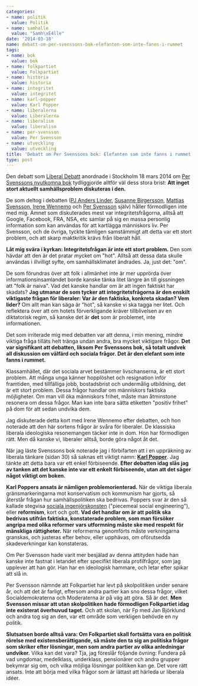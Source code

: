 ```yaml
---
categories:
- name: politik
  value: Politik
- name: samhalle
  value: "Samh\xE4lle"
date: '2014-03-18'
name: debatt-om-per-svenssons-bok-elefanten-som-inte-fanns-i-rummet
tags:
- name: bok
  value: bok
- name: folkpartiet
  value: Folkpartiet
- name: historia
  value: historia
- name: integritet
  value: integritet
- name: karl-popper
  value: Karl Popper
- name: liberalerna
  value: Liberalerna
- name: liberalism
  value: liberalism
- name: per-svensson
  value: Per Svensson
- name: utveckling
  value: utveckling
title: 'Debatt om Per Svenssons bok: Elefanten som inte fanns i rummet'
type: post
---
```

Den debatt som [Liberal Debatt](http://www.liberaldebatt.se/) anordnade i Stockholm 18 mars 2014 om [Per Svenssons nyutkomna bok](/2014/03/16/per-svensson-darfor-hatar-alla-liberaler-och-darfor-har-alla-fel/) tydliggjorde alltför väl dess stora brist: **Att inget stort aktuellt samhällsproblem diskuteras i den.**

De som deltog i debatten ([PJ Anders Linder](http://sv.wikipedia.org/wiki/P.J._Anders_Linder), [Susanne Birgersson](https://twitter.com/susbirgersson), [Mattias Svensson](https://twitter.com/mattias_neo), [Irene Wennemo](https://twitter.com/Wennemo) och [Per Svensson](http://www.sydsvenskan.se/taggar/per-svensson/) själv) håller förmodligen inte med mig. Ämnet som diskuterades mest var integritetsfrågorna, alltså att Google, Facebook, FRA, NSA, etc samlar på sig en massa personlig information som kan användas för att kartlägga människors liv. Per Svensson, och de övriga, tyckte tämligen samstämmigt att detta var ett stort problem, och att skarp maktkritik krävs från liberalt håll.

**Låt mig svära i kyrkan: Integritetsfrågan är inte ett stort problem.** Den som hävdar att den är det pratar mycket om "hot". Alltså att dessa data skulle användas i illvilligt syfte, om samhällsklimatet ändrades. Ja, just det: "om".



De som förundras över att folk i allmänhet inte är mer upprörda över informationsinsamlandet borde kanske tänka litet längre än till gissningen att "folk är naiva". Vad det kanske handlar om är att ingen faktiskt har skadats? **Jag utmanar de som tycker att integritetsfrågorna är den enskilt viktigaste frågan för liberaler: Var är den faktiska, konkreta skadan? Vem lider?** Om allt man kan säga är "hot", så kanske vi ska tagga ner litet. Och reflektera över att om hotets förverkligande kräver tillblivelsen av en diktatorisk regim, så kanske det är **det** som är problemet, inte informationen.

Det som irriterade mig med debatten var att denna, i min mening, mindre viktiga fråga tilläts helt tränga undan andra, bra mycket viktigare frågor. **Det  var signifikant att debatten, liksom Per Svenssons bok, så totalt undvek all diskussion om välfärd och sociala frågor. Det är den elefant som inte fanns i rummet.**

Klassamhället, där det sociala arvet bestämmer livschanserna, är ett stort problem. Att många unga känner hopplöshet och resignation inför framtiden, med tillfälliga jobb, bostadsbrist och undermålig utbildning, det är ett stort problem. Dessa frågor handlar om människors faktiska möjligheter. Om man vill öka människors frihet, måste man åtminstone resonera om dessa frågor. Man kan inte bara sätta etiketten "positiv frihet" på dom för att sedan undvika dem.

Jag diskuterade detta kort med Irene Wennemo efter debatten, och hon noterade att den här sortens frågor är svåra för liberaler. De klassiska liberala ideologiska resonemangen täcker inte in dom. Hon har förmodligen rätt. Men då kanske vi, liberaler alltså, borde göra något åt det.

När jag läste Svenssons bok noterade jag i förbifarten att i en uppräkning av liberala tänkare (sidan 30) så saknas ett viktigt namn: [**Karl Popper**](http://sv.wikipedia.org/wiki/Karl_Popper). Jag tänkte att detta bara var ett enkel förbiseende. **Efter debatten idag slås jag av tanken att det kanske inte var ett enkelt förbiseende, utan att det säger något viktigt om boken.**

**Karl Poppers ansats är nämligen problemorienterad.** När de viktiga liberala gränsmarkeringarna mot konservatism och kommunism har gjorts, så återstår frågan hur samhällspolitiken ska bedrivas. Poppers svar är den så kallade stegvisa [sociala ingenjörskonsten](http://sv.wikipedia.org/wiki/Social_ingenj%C3%B6rskonst) ("piecemeal social engineering"), eller **reformism**, kort och gott. **Vad det handlar om är att politik ska bedrivas utifrån faktiska, konstaterade problem, som man försöker angripa med olika reformer vars utformning måste ske med respekt för mänskliga rättigheter.** När reformerna genomförts måste verkningarna granskas, och justeras efter behov, eller upphävas, om oförutsedda skadeverkningar kan konstateras.

Om Per Svensson hade varit mer besjälad av denna attityden hade han kanske inte fastnat i letandet efter specifikt liberala profilfrågor, som jag upplever att han gör. Han har en ideologisk hammare, och letar efter spikar att slå in.

Per Svensson nämnde att Folkpartiet har levt på skolpolitiken under senare år, och att det är farligt, eftersom andra partier kan sno dessa frågor, vilket Socialdemokraterna och Moderaterna är på väg att göra. Så är det. **Men Svensson missar att utan skolpolitiken hade förmodligen Folkpartiet idag inte existerat överhuvud taget.** Och att skolan, när Fp med Jan Björklund och andra tog sig an den, var ett område som verkligen behövde en ny politik.

**Slutsatsen borde alltså vara: Om Folkpartiet skall fortsätta vara en politisk rörelse med existensberättigande, så måste den ta sig an politiska frågor som skriker efter lösningar, men som andra partier av olika anledningar undviker.** Vilka kan det vara? Tja, jag föreslår följande övning: Fundera på vad ungdomar, medelklass, underklass, pensionärer och andra grupper bekymrar sig om, och vilka möjliga lösningar politiken kan ge. Det vore rätt ansats. Inte att börja med vilka frågor som är lättast att härleda ur liberala idéer.

